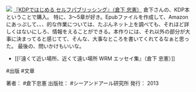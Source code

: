 
[![](https://images-fe.ssl-images-amazon.com/images/I/51XYQ5BxD0L._SL160_.jpg)](http://www.amazon.co.jp/exec/obidos/ASIN/4863541384/choiyaki81-22/ref=nosim)
[『KDPではじめる セルフパブリッシング』（倉下 忠憲）](http://www.amazon.co.jp/exec/obidos/ASIN/4863541384/choiyaki81-22/ref=nosim)
倉下さんの、KDP本ということで購入。
特に、3〜5章が好き。Epubファイルを作成して、Amazonにあっぷして、、、的な作業については、たぶんネット上を調べても、それほど詳しくはないにしろ、情報をえることができる。本作りには、それ以外の部分が大事に決まってると感じてて、そんな、大事なところを書いてくれてるなぁと思った。
最後の、問いかけもいいな。

- [[『遠くて近い場所、近くて遠い場所 WRM エッセイ集』（倉下 忠憲）]]

#出版 #文章 

著者： #倉下忠憲 
出版社： #シーアンドアール研究所 
発行： 2013